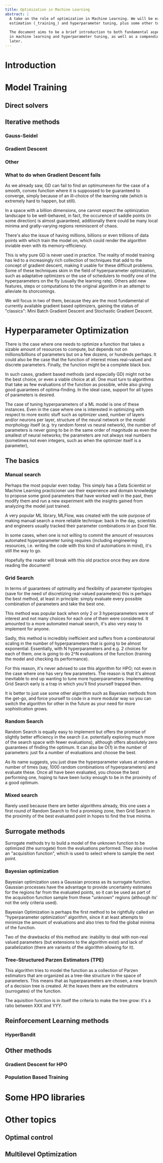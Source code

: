```yaml
---
title: Optimization in Machine Learning
abstract: |
  A take on the role of optimization in Machine Learning. We will be exploring both parameter 
  estimation (_training_) and hyperparameter tuning, plus some other topics.
  
  The document aims to be a brief introduction to both fundamental aspects of model training 
  in machine learning and hyperparameter tuning, as well as a compendium of libraries for the 
  later.
---
```


# Introduction



# Model Training

## Direct solvers

## Iterative methods

### Gauss-Seidel

### Gradient Descent

### Other

### What to do when Gradient Descent fails

As we already saw, GD can fail to find an optimumeven for the case of a smooth, convex
function where it is suppossed to be guaranteed to converge, simply because of an
ill-choice of the learning rate (which is extremely hard to happen, but still).

In a space with a billion dimensions, one cannot expect the optimization landscape to be
well-behaved, in fact, the occurence of saddle points (in some direction) is almost
guaranteed, additionally there could be many local minima and gratly-varying regions
reminiscent of chaos.

There's also the issue of having millions, billions or even trillions of data points
with which train the model on, which could render the algorithm inviable even with its
memory-efficiency.

This is why pure GD is never used in practice. The reality of model training has led to
a increasingly rich collection of techniques that add to the concept of gradient
descent, making it usable for these difficult problems. Some of these techniques skim in
the field of hyperparameter optimization, such as adaptative optimizers or the use of
schedulers to modify one of the hyperparameters on the fly (usually the learning
rate). Others add new features, steps or computations to the original algorithm in an
attempt to alleviate its shorcomings.

We will focus in two of them, because they are the most fundamental of currently
available gradient based optimizers, gaining the status of "classics": Mini Batch
Gradient Descent and Stochastic Gradient Descent.

# Hyperparameter Optimization

There is the case where one needs to optimize a function that takes a sizable amount of
resources to compute, but depends not on millions/billions of parameters but on a few
dozens, or hundreds perhaps. It could also be the case that the function of interest
mixes real-valued and discrete parameters. Finally, the function might be a complete
black box.

In such cases, gradient based methods (and especially GD) might not be the best choice,
or even a viable choice at all. One must turn to algorithms that take as few evaluations
of the function as possible, while also giving good guarantees of optima-finding. In the
ideal case, support for all types of parameters is desired.

The case of tuning hyperparameters of a ML model is one of these instances. Even in the
case where one is interested in optimizing with respect to more exotic stuff such as
optimizer used, number of layers and/or neurons per layer, structure of the neural
network or the model morphology itself (e.g. try random forest vs neural network), the
number of parameters is never going to be in the same order of magnitude as even the
smallest of neural networks; the parameters are not always real numbers (sometimes not
even integers, such as when the optimizer itself is a parameter), 

## The basics

### Manual search

Perhaps the most popular even today. This simply has a Data Scientist or Machine
Learning practicioner use their experience and domain knowledge to propose some good
parameters that have worked well in the past, then modify them and run a new experiment
with the insights gained from analyzing the model just trained.

A very popular ML library, MLFlow, was created with the sole purpose of making manual
search a more reliable technique: back in the day, scientists and engineers usually
tracked their parameter combinations in an Excel file.

In some cases, when one is not willing to commit the amount of resources automated
hyperparameter tuning requires (including engineering resources, i.e. writing the code
with this kind of automations in mind), it's still the way to go.

Hopefully the reader will break with this old practice once they are done reading the
document!

### Grid Search

In terms of guarantees of optimality and flexibility of parameter tipologies (save for
the need of discretizing real-valued parameters) this is perhaps the best method, at
least in principle: simply evaluate every possible combination of parameters and take
the best one.

This method was popular back when only 2 or 3 hyperparameters were of interest and not
many choices for each one of them were considered. It amounted to a more automated
manual search, it's also very easy to implement for anyone.

Sadly, this method is incredibly inefficient and suffers from a combinatorial scaling in
the number of hyperparameters that is going to be almost exponential. Essentially, with
N hyperparameters and e.g. 2 choices for each of them, one is going to do 2^N
evaluations of the function (training the model and checking its performance).

For this reason, it's never advised to use this algorithm for HPO; not even in the case
where one has very few parameters. The reason is that it's almost inevitable to end up
wanting to tune more hyperparameters. Implementing Grid Search early is a trap in which
you'll find yourself trapped then.

It is better to just use some other algorithm such as Bayesian methods from the get-go,
and force yourself to code in a more modular way so you can switch the algorithm for
other in the future as your need for more sophistication grows.

### Random Search

Random Search is equally easy to implement but offers the promise of slightly better
efficiency in the search (i.e. potentially exploring much more of the search space with
fewer evaluations), although offers absolutely zero guarantees of finding the
optimum. It can also be O(1) in the number of parameters: just fix a number of
evaluations and choose the best.

As its name suggests, you just draw the hyperparameter values at random a number of
times (say, 1000 random combinations of hyperparameters) and evaluate these. Once all
have been evaluated, you choose the best performing one, hoping to have been lucky
enough to be in the proximity of a good optimum.

### Mixed search

Rarely used because there are better algorithms already, this one uses a first round of
Random Search to find a promising zone, then Grid Search in the proximity of the best
evaluated point in hopes to find the true minima.

## Surrogate methods

Surrogate methods try to build a model of the unknown function to be optimized (the
surrogate) from the evaluations performed. They also involve an "acquisition function",
which is used to select where to sample the next point.

### Bayesian optimization

Bayesian optimization uses a Gaussian process as its surrogate function. Gaussian
processes have the advantage to provide uncertainty estimates for the regions far from
the evaluated points, so it can be used as part of the acquisition function sample from
these "unknown" regions (although its' not the only criteria used).

Bayesian Optimization is perhaps the first method to be rightfully called an
"hyperparameter optimization" algorithm, since it at least attempts to minimize the
amount of evaluations and also tries to find the global minima of the function.

Two of the drawbacks of this method are: inability to deal with non-real valued
parameters (but extensions to the algorithm exist) and lack of parallelization (there
are variants of the algorithm allowing for it).

### Tree-Structured Parzen Estimators (TPE)

This algorithm tries to model the function as a collection of Parzen estimators that are
organized as a tree-like structure in the space of parameters. This means that as
hyperparameters are chosen, a new branch of a decision tree is created. At the leaves
there are the estimators (surrogates) of the function.

The aquisition function is in itself the criteria to make the tree grow: it's a ratio
between XXX and YYY.

## Reinforcement Learning methods

### HyperBandit


## Other methods

### Gradient Descent for HPO

### Population Based Training

# Some HPO libraries

# Other topics

## Optimal control

## Multilevel Optimization
